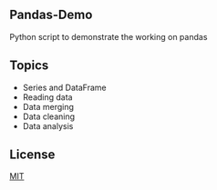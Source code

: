Pandas-Demo
-----------
Python script to demonstrate the working on pandas

Topics
------
- Series and DataFrame
- Reading data
- Data merging
- Data cleaning
- Data analysis

License
-------
[MIT](LICENSE)